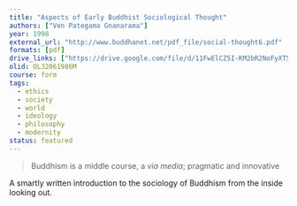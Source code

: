 ```yaml
---
title: "Aspects of Early Buddhist Sociological Thought"
authors: ["Ven Pategama Gnanarama"]
year: 1998
external_url: "http://www.buddhanet.net/pdf_file/social-thought6.pdf"
formats: [pdf]
drive_links: ["https://drive.google.com/file/d/11FwElCZ5I-KM2bR2NoFyXT5bsN1mVyH-/view?usp=drivesdk"]
olid: OL32061986M
course: form
tags:
  - ethics
  - society
  - world
  - ideology
  - philosophy
  - modernity
status: featured
---
```


> Buddhism is a middle course, a _via media_; pragmatic and innovative

A smartly written introduction to the sociology of Buddhism from the inside looking out.
